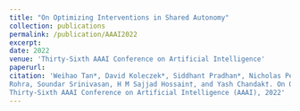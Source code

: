```yaml
---
title: "On Optimizing Interventions in Shared Autonomy"
collection: publications
permalink: /publication/AAAI2022
excerpt:
date: 2022
venue: 'Thirty-Sixth AAAI Conference on Artificial Intelligence'
paperurl:
citation: 'Weihao Tan*, David Koleczek*, Siddhant Pradhan*, Nicholas Perello, Vivek Chettiar, Nan Ma, Aaslesha Rajaram, Vishal
Rohra, Soundar Srinivasan, H M Sajjad Hossain†, and Yash Chandak†. On Optimizing Interventions in Shared Autonomy. In
Thirty-Sixth AAAI Conference on Artificial Intelligence (AAAI), 2022'
---
```

